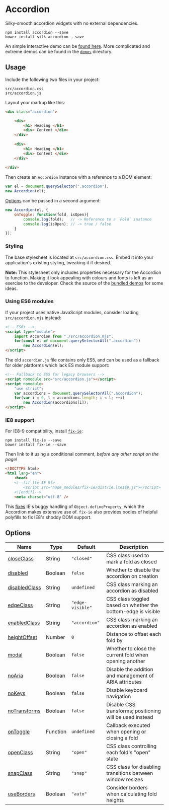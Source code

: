 <!---*-tab-width:4;indent-tabs-mode:t;-*- vim:set ts=4 noet:--->

Accordion
================================================================

Silky-smooth accordion widgets with no external dependencies.

~~~shell
npm install accordion --save
bower install silk-accordion --save
~~~

An simple interactive demo can be [found here](https://cdn.rawgit.com/Alhadis/Accordion/v3.0.1/demos/basic-large.htm).
More complicated and extreme demos can be found in the [`demos`](./demos/README.md) directory.


Usage
----------------------------------------------------------------

Include the following two files in your project:

	src/accordion.css
	src/accordion.js


Layout your markup like this:

~~~html
<div class="accordion">

	<div>
		<h1> Heading </h1>
		<div> Content </div>
	</div>
	
	<div>
		<h1> Heading </h1>
		<div> Content </div>
	</div>
	
</div>
~~~


Then create an `Accordion` instance with a reference to a DOM element:

~~~js
var el = document.querySelector(".accordion");
new Accordion(el);
~~~


[Options](docs/options.adoc) can be passed in a second argument:

~~~js
new Accordion(el, {
	onToggle: function(fold, isOpen){
		console.log(fold);   // -> Reference to a `Fold` instance
		console.log(isOpen); // -> true / false
	}
});
~~~

### Styling
The base stylesheet is located at `src/accordion.css`.
Embed it into your application's existing styling, tweaking it if desired.

**Note:** This stylesheet only includes properties necessary for the Accordion to function.
Making it look appealing with colours and fonts is left as an exercise to the developer.
Check the source of the [bundled demos](demos/anim-switch.htm) for some ideas.



### Using ES6 modules
If your project uses native JavaScript modules, consider loading `src/accordion.mjs` instead:

~~~html
<!-- ES6+ -->
<script type="module">
	import Accordion from "./src/accordion.mjs";
	for(const el of document.querySelectorAll(".accordion"))
		new Accordion(el);
</script>
~~~

The old `accordion.js` file contains only ES5, and can be used as a fallback for older platforms which lack ES module support:

~~~html
<!-- Fallback to ES5 for legacy browsers -->
<script nomodule src="src/accordion.js"></script>
<script nomodule>
	"use strict";
	var accordions = document.querySelectorAll(".accordion");
	for(var i = 0, l = accordions.length; i < l; ++i)
		new Accordion(accordions[i]);
</script>
~~~


### IE8 support
For IE8-9 compatibility, install [`fix-ie`](https://www.npmjs.com/package/fix-ie):

~~~shell
npm install fix-ie --save
bower install fix-ie --save
~~~


Then link to it using a conditional comment, *before any other script on the page!*

~~~html
<!DOCTYPE html>
<html lang="en">
	<head>
	<!--[if lte IE 9]>
		<script src="node_modules/fix-ie/dist/ie.lteIE9.js"></script>
	<![endif]-->
	<meta charset="utf-8" />
~~~

This [fixes](https://www.npmjs.com/package/fix-ie#ie8pp) IE's buggy handling of `Object.defineProperty`, which the Accordion makes extensive use of. `fix-ie` also provides oodles of helpful polyfills to fix IE8's shoddy DOM support.



Options
----------------------------------------------------------------

| Name                                             | Type     | Default          | Description                                                     |
|--------------------------------------------------|----------|------------------|-----------------------------------------------------------------|
| [closeClass](docs/options.adoc#closeclass)       | String   | `"closed"`       | CSS class used to mark a fold as closed                         |
| [disabled](docs/options.adoc#disabled)           | Boolean  | `false`          | Whether to disable the accordion on creation                    |
| [disabledClass](docs/options.adoc#disabledclass) | String   | `undefined`      | CSS class marking an accordion as disabled                      |
| [edgeClass](docs/options.adoc#edgeclass)         | String   | `"edge-visible"` | CSS class toggled based on whether the bottom-edge is visible   |
| [enabledClass](docs/options.adoc#enabledclass)   | String   | `"accordion"`    | CSS class marking an accordion as enabled                       |
| [heightOffset](docs/options.adoc#heightoffset)   | Number   | `0`              | Distance to offset each fold by                                 |
| [modal](docs/options.adoc#modal)                 | Boolean  | `false`          | Whether to close the current fold when opening another          |
| [noAria](docs/options.adoc#noaria)               | Boolean  | `false`          | Disable the addition and management of ARIA attributes          |
| [noKeys](docs/options.adoc#nokeys)               | Boolean  | `false`          | Disable keyboard navigation                                     |
| [noTransforms](docs/options.adoc#notransforms)   | Boolean  | `false`          | Disable CSS transforms; positioning will be used instead        |
| [onToggle](docs/options.adoc#ontoggle)           | Function | `undefined`      | Callback executed when opening or closing a fold                |
| [openClass](docs/options.adoc#openclass)         | String   | `"open"`         | CSS class controlling each fold's "open" state                  |
| [snapClass](docs/options.adoc#snapclass)         | String   | `"snap"`         | CSS class for disabling transitions between window resizes      |
| [useBorders](docs/options.adoc#useborders)       | Boolean  | `"auto"`         | Consider borders when calculating fold heights                  |
